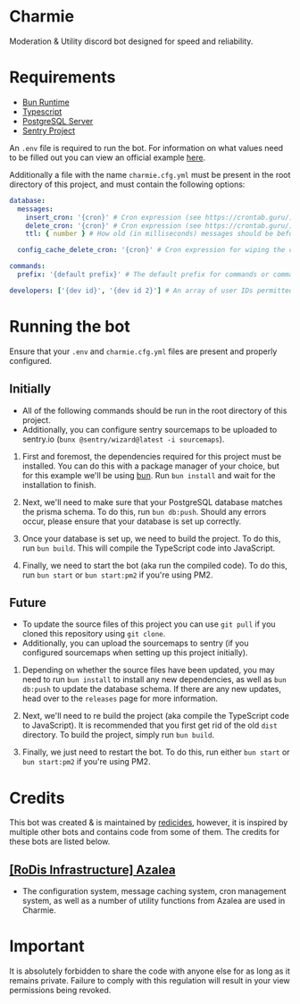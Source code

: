 # Charmie

Moderation & Utility discord bot designed for speed and reliability.

# Requirements

- [Bun Runtime](https://bun.sh/)
- [Typescript](https://www.typescriptlang.org/)
- [PostgreSQL Server](https://www.postgresql.org/)
- [Sentry Project](https://sentry.io/welcome/)

An `.env` file is required to run the bot. For information on what values need to be filled out you can view an official example [here](https://github.com/charmie-dev/charmie/blob/main/.env.example).

Additionally a file with the name `charmie.cfg.yml` must be present in the root directory of this project, and must contain the following options:

```yaml
database:
  messages:
    insert_cron: '{cron}' # Cron expression (see https://crontab.guru/).
    delete_cron: '{cron}' # Cron expression (see https://crontab.guru/).
    ttl: { number } # How old (in milliseconds) messages should be before being deleted from the database.

  config_cache_delete_cron: '{cron}' # Cron expression for wiping the config cache. It's recommended to use an hourly interval for this.

commands:
  prefix: '{default prefix}' # The default prefix for commands or commands in DMs.

developers: ['{dev id}', '{dev id 2}'] # An array of user IDs permitted to run commands of the "Developer" category.
```

# Running the bot

Ensure that your `.env` and `charmie.cfg.yml` files are present and properly configured.

## Initially

- All of the following commands should be run in the root directory of this project.
- Additionally, you can configure sentry sourcemaps to be uploaded to sentry.io (`bunx @sentry/wizard@latest -i sourcemaps`).

1. First and foremost, the dependencies required for this project must be installed. You can do this with a package manager of your choice, but for this example we'll be using [bun](https://bun.sh/). Run `bun install` and wait for the installation to finish.

2. Next, we'll need to make sure that your PostgreSQL database matches the prisma schema. To do this, run `bun db:push`.
   Should any errors occur, please ensure that your database is set up correctly.

3. Once your database is set up, we need to build the project. To do this, run `bun build`.
   This will compile the TypeScript code into JavaScript.

4. Finally, we need to start the bot (aka run the compiled code). To do this, run `bun start` or `bun start:pm2` if you're using PM2.

## Future

- To update the source files of this project you can use `git pull` if you cloned this repository using `git clone`.
- Additionally, you can upload the sourcemaps to sentry (if you configured sourcemaps when setting up this project initially).

1. Depending on whether the source files have been updated, you may need to run `bun install` to install any new dependencies, as well as `bun db:push` to update the database schema.
   If there are any new updates, head over to the `releases` page for more information.

2. Next, we'll need to re build the project (aka compile the TypeScript code to JavaScript). It is recommended that you first get rid of the old `dist` directory. To build the project, simply run `bun build`.

3. Finally, we just need to restart the bot. To do this, run either `bun start` or `bun start:pm2` if you're using PM2.

# Credits

This bot was created & is maintained by [redicides](https://github.com/redicides), however, it is inspired by multiple other bots and contains code from some of them. The credits for these bots are listed below.

## [[RoDis Infrastructure] Azalea](https://github.com/Rodis-Infrastructure/Azalea)

- The configuration system, message caching system, cron management system, as well as a number of utility functions from Azalea are used in Charmie.

# Important

It is absolutely forbidden to share the code with anyone else for as long as it remains private.
Failure to comply with this regulation will result in your view permissions being revoked.
